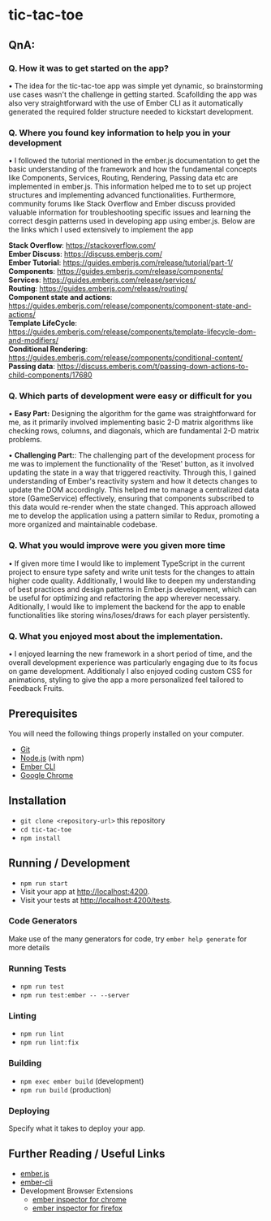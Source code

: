# tic-tac-toe

## QnA:
### Q. How it was to get started on the app?

• The idea for the tic-tac-toe app was simple yet dynamic, so brainstorming use cases wasn't the challenge in getting started. Scafollding the app was also very straightforward with the use of Ember CLI as it automatically generated the required folder structure needed to kickstart development.

### Q. Where you found key information to help you in your development
• I followed the tutorial mentioned in the ember.js documentation to get the basic understanding of the framework and how the fundamental concepts like Components, Services, Routing, Rendering, Passing data etc are implemented in ember.js. This information helped me to to set up project structures and implementing advanced functionalities. Furthermore, community forums like Stack Overflow and Ember discuss provided valuable information for troubleshooting specific issues and learning the correct desgin patterns used in developing app using ember.js. Below are the links which I used extensively to implement the app


<b>Stack Overflow</b>: https://stackoverflow.com/ <br>
<b>Ember Discuss</b>: https://discuss.emberjs.com/ <br>
<b>Ember Tutorial</b>: https://guides.emberjs.com/release/tutorial/part-1/ <br>
<b>Components</b>: https://guides.emberjs.com/release/components/ <br>
<b>Services</b>: https://guides.emberjs.com/release/services/ <br>
<b>Routing</b>: https://guides.emberjs.com/release/routing/ <br>
<b>Component state and actions</b>:  https://guides.emberjs.com/release/components/component-state-and-actions/ <br>
<b>Template LifeCycle</b>: https://guides.emberjs.com/release/components/template-lifecycle-dom-and-modifiers/ <br>
<b>Conditional Rendering</b>: https://guides.emberjs.com/release/components/conditional-content/<br>
<b>Passing data</b>: https://discuss.emberjs.com/t/passing-down-actions-to-child-components/17680

### Q. Which parts of development were easy or difficult for you
• <b>Easy Part:</b> Designing the algorithm for the game was straightforward for me, as it primarily involved implementing basic 2-D matrix algorithms like checking rows, columns, and diagonals, which are fundamental 2-D matrix problems.

• <b>Challenging Part:</b>: The challenging part of the development process for me was to implement the functionality of the 'Reset' button, as it involved updating the state in a way that triggered reactivity. Through this, I gained understanding of Ember's reactivity system and how it detects changes to update the DOM accordingly. This helped me to manage a centralized data store (GameService) effectively, ensuring that components subscribed to this data would re-render when the state changed. This approach allowed me to develop the application using a pattern similar to Redux, promoting a more organized and maintainable codebase.

### Q. What you would improve were you given more time
• If given more time I would like to implement TypeScript in the current project to ensure type safety and write unit tests for the changes to attain higher code quality. Additionally, I would like to deepen my understanding of best practices and design patterns in Ember.js development, which can be useful for optimizing and refactoring the app wherever necessary. Aditionally, I would like to implement the backend for the app to enable functionalities like storing wins/loses/draws for each player persistently.

### Q. What you enjoyed most about the implementation.
• I enjoyed learning the new framework in a  short period of time, and the overall development experience was particularly engaging due to its focus on game development. Additionaly I also enjoyed coding custom CSS for animations, styling to give the app a more personalized feel tailored to Feedback Fruits.



## Prerequisites

You will need the following things properly installed on your computer.

- [Git](https://git-scm.com/)
- [Node.js](https://nodejs.org/) (with npm)
- [Ember CLI](https://cli.emberjs.com/release/)
- [Google Chrome](https://google.com/chrome/)

## Installation

- `git clone <repository-url>` this repository
- `cd tic-tac-toe`
- `npm install`

## Running / Development

- `npm run start`
- Visit your app at [http://localhost:4200](http://localhost:4200).
- Visit your tests at [http://localhost:4200/tests](http://localhost:4200/tests).

### Code Generators

Make use of the many generators for code, try `ember help generate` for more details

### Running Tests

- `npm run test`
- `npm run test:ember -- --server`

### Linting

- `npm run lint`
- `npm run lint:fix`

### Building

- `npm exec ember build` (development)
- `npm run build` (production)

### Deploying

Specify what it takes to deploy your app.

## Further Reading / Useful Links

- [ember.js](https://emberjs.com/)
- [ember-cli](https://cli.emberjs.com/release/)
- Development Browser Extensions
  - [ember inspector for chrome](https://chrome.google.com/webstore/detail/ember-inspector/bmdblncegkenkacieihfhpjfppoconhi)
  - [ember inspector for firefox](https://addons.mozilla.org/en-US/firefox/addon/ember-inspector/)
